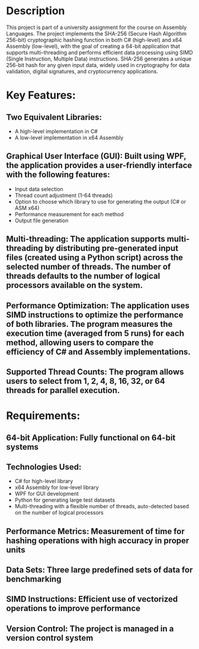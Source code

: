 # Description
This project is part of a university assignment for the course on Assembly Languages. The project implements the SHA-256 (Secure Hash Algorithm 256-bit) cryptographic hashing function in both C# (high-level) and x64 Assembly (low-level), with the goal of creating a 64-bit application that supports multi-threading and performs efficient data processing using SIMD (Single Instruction, Multiple Data) instructions. SHA-256 generates a unique 256-bit hash for any given input data, widely used in cryptography for data validation, digital signatures, and cryptocurrency applications.

# Key Features:
## Two Equivalent Libraries:
- A high-level implementation in C#
- A low-level implementation in x64 Assembly
## Graphical User Interface (GUI): Built using WPF, the application provides a user-friendly interface with the following features:
- Input data selection
- Thread count adjustment (1-64 threads)
- Option to choose which library to use for generating the output (C# or ASM x64)
- Performance measurement for each method
- Output file generation
## Multi-threading: The application supports multi-threading by distributing pre-generated input files (created using a Python script) across the selected number of threads. The number of threads defaults to the number of logical processors available on the system.
## Performance Optimization: The application uses SIMD instructions to optimize the performance of both libraries. The program measures the execution time (averaged from 5 runs) for each method, allowing users to compare the efficiency of C# and Assembly implementations.
## Supported Thread Counts: The program allows users to select from 1, 2, 4, 8, 16, 32, or 64 threads for parallel execution.
# Requirements:
## 64-bit Application: Fully functional on 64-bit systems
## Technologies Used:
- C# for high-level library
- x64 Assembly for low-level library
- WPF for GUI development
- Python for generating large test datasets
- Multi-threading with a flexible number of threads, auto-detected based on the number of logical processors
## Performance Metrics: Measurement of time for hashing operations with high accuracy in proper units
## Data Sets: Three large predefined sets of data for benchmarking
## SIMD Instructions: Efficient use of vectorized operations to improve performance
## Version Control: The project is managed in a version control system
